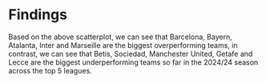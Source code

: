 # Findings
Based on the above scatterplot, we can see that Barcelona, Bayern, Atalanta, Inter and Marseille are the biggest overperforming teams, in contrast, we can see that Betis, Sociedad, Manchester United, Getafe and Lecce are the biggest underperforming teams so far in the 2024/24 season across the top 5 leagues.

